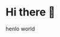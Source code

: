 <html>
<h1>Hi there 👋</h1>
henlo world
<!--
**teliajonasrosenlind/teliajonasrosenlind** is a ✨ _special_ ✨ repository because its `README.md` (this file) appears on your GitHub profile.

Here are some ideas to get you started:

- 🔭 I’m currently working on ...
- 🌱 I’m currently learning ...
- 👯 I’m looking to collaborate on ...
- 🤔 I’m looking for help with ...
- 💬 Ask me about ...
- 📫 How to reach me: ...
- 😄 Pronouns: ...
- ⚡ Fun fact: ...
-->
<script> 
  console.log("ping")

    
</script>
<script>
  /* ACE Widgets - Embed v15 */
  (function(e,t){var n=document.getElementsByTagName("script")[0];var i=document.createElement("script");i.type="module";
  window.ace=window.ace||{_c:[],_w:[],widget:function(e,t){window.ace._w.push([e,t])},
  configure:function(e){window.ace._c.push(e)}};i.async=true;i.src=e;
  if(t?.integrity){i.integrity=t.integrity;i.crossorigin="anonymous"}if(n?.parentNode){n.parentNode.insertBefore(i,n)}})
  ("https://widgets-dev.ace.teliacompany.net/embed/widgets-nonempty/4d8bc343-4ae2-4178-a61c-3c3de835fc0f?v=1.1.82-rc.20", {})
</script>

  
</html>


